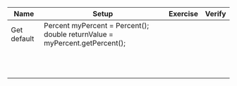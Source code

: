 | Name | Setup | Exercise | Verify | 
| ---- | ----- | -------- | ------ |
| Get default     | Percent myPercent = Percent(); double returnValue = myPercent.getPercent(); |          |        |
|      |       |          |        |
|      |       |          |        |
|      |       |          |        |
|      |       |          |        |
|      |       |          |        |
|      |       |          |        |
|      |       |          |        |
|      |       |          |        |
|      |       |          |        |
|      |       |          |        |
|      |       |          |        |

